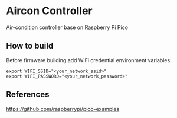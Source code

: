 # Aircon Controller

Air-condition controller base on Raspberry Pi Pico

## How to build

Before firmware building add WiFi credential environment variables:
```
export WIFI_SSID="<your_network_ssid>"
export WIFI_PASSWORD="<your_network_password>"
```


## References

https://github.com/raspberrypi/pico-examples
